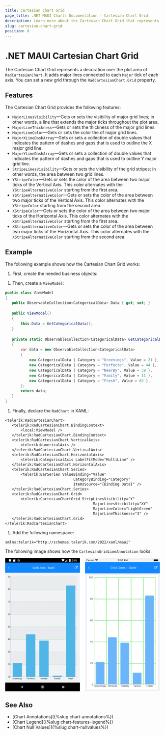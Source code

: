 ```yaml
---
title: Cartesian Chart Grid
page_title: .NET MAUI Charts Documentation - Cartesian Chart Grid
description: Learn more about the Cartesian Chart Grid that represents a decoration over the plot area of `Cartesian Chart.
slug: cartesian-chart-grid
position: 8
---
```


# .NET MAUI Cartesian Chart Grid

The Cartesian Chart Grid represents a decoration over the plot area of `RadCartesianChart`. It adds major lines connected to each `Major` tick of each axis. You can set a new grid through the `RadCartesianChart.Grid` property.

## Features

The Cartesian Chart Grid provides the following features:

- `MajorLinesVisibility`&mdash;Gets or sets the visibility of major grid lines; in other words, a line that extends the major ticks throughout the plot area.
- `MajorLineThickness`&mdash;Gets or sets the thickness of the major grid lines.
- `MajorLineColor`&mdash;Gets or sets the color the of major grid lines.
- `MajorXLineDashArray`&mdash;Gets or sets a collection of double values that indicates the pattern of dashes and gaps that is used to outline the X major grid line.
- `MajorYLineDashArray`&mdash;Gets or sets a collection of double values that indicates the pattern of dashes and gaps that is used to outline Y major grid line.
- `StripeLinesVisibility`&mdash;Gets or sets the visibility of the grid stripes; in other words, the area between two grid lines.
- `YStripeColor`&mdash;Gets or sets the color of the area between two major ticks of the Vertical Axis. This color alternates with the `YStripeAlternativeColor` starting from the first area.
- `YStripeAlternativeColor`&mdash;Gets or sets the color of the area between two major ticks of the Vertical Axis. This color alternates with the `YStripeColor` starting from the second area.
- `XStripeColor`&mdash;Gets or sets the color of the area between two major ticks of the Horizontal Axis. This color alternates with the `XStripeAlternativeColor` starting from the first area.
- `XStripeAlternativeColor`&mdash;Gets or sets the color of the area between two major ticks of the Horizontal Axis. This color alternates with the `XStripeAlternativeColor` starting from the second area.

## Example

The following example shows how the Cartesian Chart Grid works:

1. First, create the needed business objects:

 <snippet id='categorical-data-model' />


1. Then, create a `ViewModel`:

 ```C#
public class ViewModel
{
    public ObservableCollection<CategoricalData> Data { get; set; }

    public ViewModel()
    {
        this.Data = GetCategoricalData();
    }

    private static ObservableCollection<CategoricalData> GetCategoricalData()
    {
        var data = new ObservableCollection<CategoricalData>
        {
            new CategoricalData { Category = "Greenings", Value = 21 },
            new CategoricalData { Category = "Perfecto", Value = 44 },
            new CategoricalData { Category = "NearBy", Value = 39 },
            new CategoricalData { Category = "Family", Value = 11 },
            new CategoricalData { Category = "Fresh", Value = 83 },
        };
        return data;
    }
}
 ```

1. Finally, declare the `RadChart` in XAML:

 ```XAML
<telerik:RadCartesianChart>
    <telerik:RadCartesianChart.BindingContext>
        <local:ViewModel />
    </telerik:RadCartesianChart.BindingContext>
    <telerik:RadCartesianChart.VerticalAxis>
        <telerik:NumericalAxis />
    </telerik:RadCartesianChart.VerticalAxis>
    <telerik:RadCartesianChart.HorizontalAxis>
        <telerik:CategoricalAxis LabelFitMode="MultiLine" />
    </telerik:RadCartesianChart.HorizontalAxis>
    <telerik:RadCartesianChart.Series>
        <telerik:BarSeries ValueBinding="Value"
                                CategoryBinding="Category"
                                ItemsSource="{Binding Data}" />
    </telerik:RadCartesianChart.Series>
    <telerik:RadCartesianChart.Grid>
        <telerik:CartesianChartGrid StripLinesVisibility="Y"
                                         MajorLinesVisibility="XY"
                                         MajorLineColor="LightGreen"
                                         MajorLineThickness="3" />
    </telerik:RadCartesianChart.Grid>
</telerik:RadCartesianChart>
 ```

1. Add the following namespace:

 ```XAML
xmlns:telerik="http://schemas.telerik.com/2022/xaml/maui"
 ```

The following image shows how the `CartesianGridLineAnnotation` looks:

![Chart Grid](images/chart-grid-example.png)

## See Also

- [Chart Annotations]({%slug chart-annotations%})
- [Chart Legend]({%slug chart-features-legend%})
- [Chart Null Values]({%slug chart-nullvalues%})
